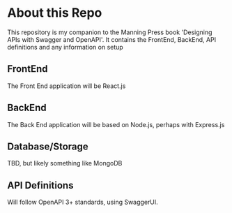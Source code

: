 # About this Repo
This repository is my companion to the Manning Press book 'Designing APIs with Swagger and OpenAPI'.  It 
contains the FrontEnd, BackEnd, API definitions and any information on setup

## FrontEnd
The Front End application will be React.js

## BackEnd
The Back End application will be based on Node.js, perhaps with Express.js

## Database/Storage
TBD, but likely something like MongoDB

## API Definitions
Will follow OpenAPI 3+ standards, using SwaggerUI.